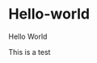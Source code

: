 # Hello-world
<!doctype>
<html>
<head>
</head>
<body>
  <p>Hello World</p>
</body>
</html>
This is a test
